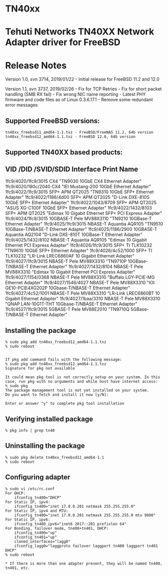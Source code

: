 # TN40xx
Tehuti Networks TN40XX Network Adapter driver for FreeBSD
=========================================================

Release Notes
=============
Version 1.0, svn 3714, 2019/01/22
	- Initial release for FreeBSD 11.2 and 12.0

Version 1.1, svn 3737, 2019/02/26
	- Fix for TCP Retries
	- Fix for short packet handling (SMB RX fail)
	- Fix wrong NIC name reporting
	- Latest PHY firmware and code files as of Linux 0.3.6.17.1
	- Remove some redundant error messages

Supported FreeBSD versions:
---------------------------
	tn40xx_freebsd11_amd64-1.1.txz - FreeBSD/FreeNAS 11.2, 64b version
	tn40xx_freebsd12_amd64-1.1.txz - FreeBSD 12.0, 64b version

Supported TN40XX based products:
--------------------------------

VID /DID /SVID/SDID	Interface			Print Name
------------------------------------------------------------------
1fc9/4020/1fc9/3015	CX4 				"TN9030 10GbE CX4 Ethernet Adapter"
1fc9/4020/180c/2040	CX4 				"IEI Mustang-200 10GbE Ethernet Adapter"
1fc9/4022/1fc9/3015	SFP+ APM QT2025 		"TN9310 10GbE SFP+ Ethernet Adapter"
1fc9/4022/1186/4d00	SFP+ APM QT2025			"D-Link DXE-810S 10GbE SFP+ Ethernet Adapter"
1fc9/4022/1043/8709	SFP+ APM QT2025			"ASUS XG-C100F 10GbE SFP+ Ethernet Adapter"
1fc9/4022/1432/8103	SFP+ APM QT2025			"Edimax 10 Gigabit Ethernet SFP+ PCI Express Adapter"
1fc9/4024/1fc9/3015	10GBASE-T Pele MV88X3110	"TN9210 10GBase-T Ethernet Adapter"
1fc9/4025/1fc9/3015	NBASE-T Aquantia AQR105		"TN9510 10GBase-T/NBASE-T Ethernet Adapter"
1fc9/4025/1186/2900	10GBASE-T Aquantia AQ2104	"D-Link DXE-810T 10GBase-T Ethernet Adapter"
1fc9/4025/1432/8102	NBASE-T Aquantia AQR105		"Edimax 10 Gigabit Ethernet PCI Express Adapter"
1fc9/4026/1fc9/3015	SFP+ TI TLK10232		"TN9610 10GbE SFP+ Ethernet Adapter"
1fc9/4026/4c52/1000	SFP+ TI TLK10232		"LR-Link LREC6860AF 10 Gigabit Ethernet Adapter"
1fc9/4027/1fc9/3015	NBASE-T Pele MV88X3310	"TN9710P 10GBase-T/NBASE-T Ethernet Adapter"
1fc9/4027/1432/8104	NBASE-T Pele MV88X3310	"Edimax 10 Gigabit Ethernet PCI Express Adapter"
1fc9/4027/1154/0368	NBASE-T Pele MV88X3310	"Buffalo LGY-PCIE-MG Ethernet Adapter"
1fc9/4027/1546/4027	NBASE-T Pele MV88X3310	"IOI GE10-PCIE4XG202P 10Gbase-T/NBASE-T Ethernet Adapter"
1fc9/4027/4c52/1001	NBASE-T Pele MV88X3310	"LR-Link LREC6860BT 10 Gigabit Ethernet Adapter"
1fc9/4027/1baa/3310	NBASE-T Pele MV88X3310	"QNAP LAN-10G1T-THT 10Gbase-T/NBASE-T Ethernet Adapter"
1fc9/4527/1fc9/3015	5GBASE-T Pele MV88E2010	"TN9710Q 5GBase-T/NBASE-T Ethernet Adapter"


Installing the package
----------------------
	% sudo pkg add tn40xx_freebsd12_amd64-1.1.txz
	% sudo reboot


	If pkg add command fails with the following message:
	% sudo pkg add tn40xx_freebsd12_amd64-1.1.txz
	Signature for pkg not available

	It could mean pkg tool is not correctly setup on your system. In this case, run pkg with no arguments and while host have internet access:
	% sudo pkg
	The package management tool is not yet installed on your system.
	Do you want to fetch and install it now [y/N]:
	
	Enter or answer "y" to complete pkg tool installation

Verifying installed package
---------------------------
	% pkg info | grep tn40

Uninstalling the package
------------------------
	% sudo pkg delete tn40xx_freebsd12_amd64-1.1
	% sudo reboot

Configuring adapter
-------------------
	% sudo vi /etc/rc.conf
	For DHCP:
		ifconfig_tn400="DHCP"
	For Static IP, ipv4:
		ifconfig_tn400="inet 17.0.0.201 netmask 255.255.255.0"
	For Static IP, ipv4 and MTU:
		ifconfig_tn400="inet 17.0.0.201 netmask 255.255.255.0 mtu 9000"
	For Static IP, ipv6:
		ifconfig_tn400_ipv6="inet6 2017::201 prefixlen 64"
	For Bonding, failover mode, tn400+tn401, DHCP:
		ifconfig_tn400="up"
		ifconfig_tn401="up"
		cloned_interfaces="lagg0"
		ifconfig_lagg0="laggproto failover laggport tn400 laggport tn401 DHCP"
	% sudo reboot

	* If there is more than one adapter present, they will be named tn400, tn401, etc.
